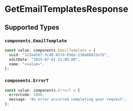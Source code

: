 # GetEmailTemplatesResponse


## Supported Types

### `components.EmailTemplate`

```typescript
const value: components.EmailTemplate = {
  uuid: "123e4567-3cd8-457d-856e-230a60022e7b",
  editDate: "2025-07-01 12:00:00",
  name: "<value>",
};
```

### `components.ErrorT`

```typescript
const value: components.ErrorT = {
  errorCode: 1000,
  message: "An error occurred completing your request",
};
```

